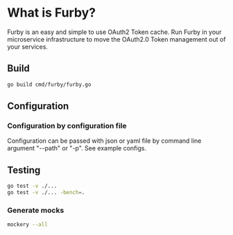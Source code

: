 # What is Furby?

Furby is an easy and simple to use OAuth2 Token cache. Run Furby in your microservice
infrastructure to move the OAuth2.0 Token management out of your services.

## Build

```bash
go build cmd/furby/furby.go
```

## Configuration

### Configuration by configuration file

Configuration can be passed with json or yaml file by command line argument "--path" or "-p". See example configs.

## Testing

```bash
go test -v ./...
go test -v ./... -bench=.
```
### Generate mocks

```bash
mockery --all
```